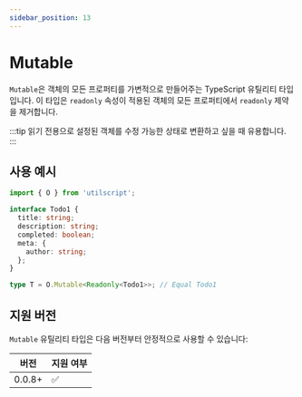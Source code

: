 ```yaml
---
sidebar_position: 13
---
```


# Mutable

`Mutable`은 객체의 모든 프로퍼티를 가변적으로 만들어주는 TypeScript 유틸리티 타입입니다. 이 타입은 `readonly` 속성이 적용된 객체의 모든 프로퍼티에서 `readonly` 제약을 제거합니다.

:::tip
읽기 전용으로 설정된 객체를 수정 가능한 상태로 변환하고 싶을 때 유용합니다.
:::

## 사용 예시

```ts
import { O } from 'utilscript';

interface Todo1 {
  title: string;
  description: string;
  completed: boolean;
  meta: {
    author: string;
  };
}

type T = O.Mutable<Readonly<Todo1>>; // Equal Todo1
```

## 지원 버전

`Mutable` 유틸리티 타입은 다음 버전부터 안정적으로 사용할 수 있습니다:

| 버전   | 지원 여부 |
| ------ | --------- |
| 0.0.8+ | ✅        |
